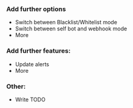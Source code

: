 ### Add further options
* Switch between Blacklist/Whitelist mode
* Switch between self bot and webhook mode
* More

### Add further features:
* Update alerts
* More

### Other:
* Write TODO

